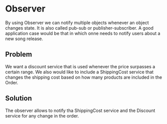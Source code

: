 # Observer

By using Observer we can notify multiple objects whenever an object changes state.
It is also called pub-sub or publisher-subscriber. A good application case would be that
in which onne needs to notify users about a new song release.

## Problem

We want a discount service that is used whenever the price surpasses a certain range.
We also would like to include a ShippingCost service that changes the shipping cost based on how many
products are included in the Order.

## Solution

The observer allows to notify tha ShippingCost service and the Discount service for any change in the order.